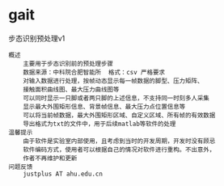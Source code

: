 gait
====

步态识别预处理v1

    概述
        主要用于步态识别前的预处理步骤
        数据来源：中科院合肥智能所  格式：csv 严格要求
        对输入数据进行处理，按帧动态显示每一帧数据的脚型、压力矩阵、
        接触面积曲线图、最大压力曲线图等
        可以同时显示一只脚或者两只脚的上述信息，不支持同一时刻多人采集
        显示最大外围矩形信息、背景帧信息、最大压力点位置信息等
        可以将当前帧数据，最大外围矩形区域、自定义区域、所有帧的有效数据
        导出格式为txt的文件中，用于后续matlab等软件的处理
    温馨提示
        由于软件是实验室内部使用，且考虑到当时的开发周期，开发时没有顾忌
        软件编码方式，使用者可以根据自己的情况对软件进行重构。不出意外，
        作者不再维护和更新  
    问题反馈
        justplus AT ahu.edu.cn
